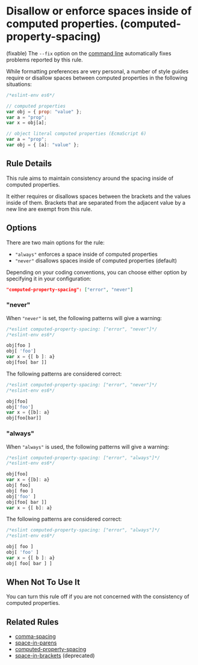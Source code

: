# Disallow or enforce spaces inside of computed properties. (computed-property-spacing)

(fixable) The `--fix` option on the [command line](../user-guide/command-line-interface#fix) automatically fixes problems reported by this rule.

While formatting preferences are very personal, a number of style guides require
or disallow spaces between computed properties in the following situations:

```js
/*eslint-env es6*/

// computed properties
var obj = { prop: "value" };
var a = "prop";
var x = obj[a];

// object literal computed properties (EcmaScript 6)
var a = "prop";
var obj = { [a]: "value" };
```

## Rule Details

This rule aims to maintain consistency around the spacing inside of computed properties.

It either requires or disallows spaces between the brackets and the values inside of them.
Brackets that are separated from the adjacent value by a new line are exempt from this rule.

## Options

There are two main options for the rule:

* `"always"` enforces a space inside of computed properties
* `"never"` disallows spaces inside of computed properties (default)

Depending on your coding conventions, you can choose either option by specifying it in your configuration:

```json
"computed-property-spacing": ["error", "never"]
```

### "never"

When `"never"` is set, the following patterns will give a warning:

```js
/*eslint computed-property-spacing: ["error", "never"]*/
/*eslint-env es6*/

obj[foo ]
obj[ 'foo']
var x = {[ b ]: a}
obj[foo[ bar ]]
```

The following patterns are considered correct:

```js
/*eslint computed-property-spacing: ["error", "never"]*/
/*eslint-env es6*/

obj[foo]
obj['foo']
var x = {[b]: a}
obj[foo[bar]]
```

### "always"

When `"always"` is used, the following patterns will give a warning:

```js
/*eslint computed-property-spacing: ["error", "always"]*/
/*eslint-env es6*/

obj[foo]
var x = {[b]: a}
obj[ foo]
obj[ foo ]
obj['foo' ]
obj[foo[ bar ]]
var x = {[ b]: a}
```

The following patterns are considered correct:

```js
/*eslint computed-property-spacing: ["error", "always"]*/
/*eslint-env es6*/

obj[ foo ]
obj[ 'foo' ]
var x = {[ b ]: a}
obj[ foo[ bar ] ]

```


## When Not To Use It

You can turn this rule off if you are not concerned with the consistency of computed properties.

## Related Rules

* [comma-spacing](comma-spacing.md)
* [space-in-parens](space-in-parens.md)
* [computed-property-spacing](computed-property-spacing.md)
* [space-in-brackets](space-in-brackets.md) (deprecated)

